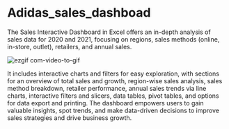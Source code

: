# Adidas_sales_dashboad
The Sales Interactive Dashboard in Excel offers an in-depth analysis of sales data for 2020 and 2021, focusing on regions, sales methods (online, in-store, outlet), retailers, and annual sales. 

![ezgif com-video-to-gif](https://github.com/chrisjcroall/Adidas_sales_dashboad/assets/126267745/454a3cbe-d1c4-4718-a7fd-147e9ad3dad5)

It includes interactive charts and filters for easy exploration, with sections for an overview of total sales and growth, region-wise sales analysis, sales method breakdown, retailer performance, annual sales trends via line charts, interactive filters and slicers, data tables, pivot tables, and options for data export and printing. The dashboard empowers users to gain valuable insights, spot trends, and make data-driven decisions to improve sales strategies and drive business growth.
